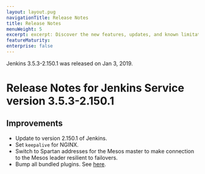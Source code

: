 ```yaml
---
layout: layout.pug
navigationTitle: Release Notes
title: Release Notes
menuWeight: 5
excerpt: excerpt: Discover the new features, updates, and known limitations in this release of the Jenkins Service
featureMaturity:
enterprise: false
---
```


<!-- This source repo for this topic is https://github.com/mesosphere/dcos-jenkins-service -->

 Jenkins 3.5.3-2.150.1 was released on Jan 3, 2019.

# Release Notes for Jenkins Service version 3.5.3-2.150.1

## Improvements
- Update to version 2.150.1 of Jenkins.
- Set `keepalive` for NGINX.
- Switch to Spartan addresses for the Mesos master to make connection to the Mesos leader resilient to failovers.
- Bump all bundled plugins. See [here](https://github.com/mesosphere/dcos-jenkins-service#included-in-this-repo).
